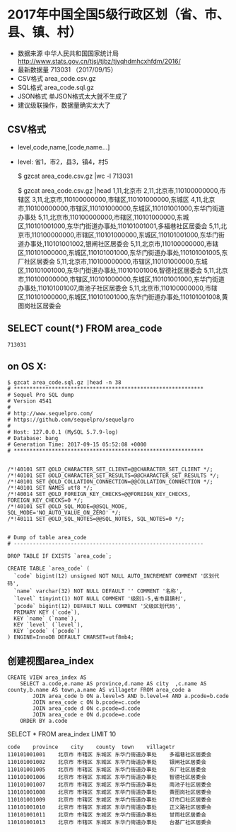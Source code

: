 # 2017年中国全国5级行政区划（省、市、县、镇、村）

* 数据来源 中华人民共和国国家统计局 http://www.stats.gov.cn/tjsj/tjbz/tjyqhdmhcxhfdm/2016/
* 最新数据量 713031 （2017/09/15）
* CSV格式 area_code.csv.gz
* SQL格式 area_code.sql.gz
* JSON格式 单JSON格式太大就不生成了
* 建议级联操作，数据量确实太大了


## CSV格式

* level,code,name,[code,name...]
* level: 省1，市2，县3，镇4，村5


    $ gzcat area_code.csv.gz |wc -l
      713031

    $ gzcat area_code.csv.gz |head
    1,11,北京市
    2,11,北京市,110100000000,市辖区
    3,11,北京市,110100000000,市辖区,110101000000,东城区
    4,11,北京市,110100000000,市辖区,110101000000,东城区,110101001000,东华门街道办事处
    5,11,北京市,110100000000,市辖区,110101000000,东城区,110101001000,东华门街道办事处,110101001001,多福巷社区居委会
    5,11,北京市,110100000000,市辖区,110101000000,东城区,110101001000,东华门街道办事处,110101001002,银闸社区居委会
    5,11,北京市,110100000000,市辖区,110101000000,东城区,110101001000,东华门街道办事处,110101001005,东厂社区居委会
    5,11,北京市,110100000000,市辖区,110101000000,东城区,110101001000,东华门街道办事处,110101001006,智德社区居委会
    5,11,北京市,110100000000,市辖区,110101000000,东城区,110101001000,东华门街道办事处,110101001007,南池子社区居委会
    5,11,北京市,110100000000,市辖区,110101000000,东城区,110101001000,东华门街道办事处,110101001008,黄图岗社区居委会


## SELECT count(*) FROM area_code

    713031


## on OS X:

    $ gzcat area_code.sql.gz |head -n 38
    # ************************************************************
    # Sequel Pro SQL dump
    # Version 4541
    #
    # http://www.sequelpro.com/
    # https://github.com/sequelpro/sequelpro
    #
    # Host: 127.0.0.1 (MySQL 5.7.9-log)
    # Database: bang
    # Generation Time: 2017-09-15 05:52:08 +0000
    # ************************************************************


    /*!40101 SET @OLD_CHARACTER_SET_CLIENT=@@CHARACTER_SET_CLIENT */;
    /*!40101 SET @OLD_CHARACTER_SET_RESULTS=@@CHARACTER_SET_RESULTS */;
    /*!40101 SET @OLD_COLLATION_CONNECTION=@@COLLATION_CONNECTION */;
    /*!40101 SET NAMES utf8 */;
    /*!40014 SET @OLD_FOREIGN_KEY_CHECKS=@@FOREIGN_KEY_CHECKS, FOREIGN_KEY_CHECKS=0 */;
    /*!40101 SET @OLD_SQL_MODE=@@SQL_MODE, SQL_MODE='NO_AUTO_VALUE_ON_ZERO' */;
    /*!40111 SET @OLD_SQL_NOTES=@@SQL_NOTES, SQL_NOTES=0 */;


    # Dump of table area_code
    # ------------------------------------------------------------

    DROP TABLE IF EXISTS `area_code`;

    CREATE TABLE `area_code` (
      `code` bigint(12) unsigned NOT NULL AUTO_INCREMENT COMMENT '区划代码',
      `name` varchar(32) NOT NULL DEFAULT '' COMMENT '名称',
      `level` tinyint(1) NOT NULL COMMENT '级别1-5,省市县镇村',
      `pcode` bigint(12) DEFAULT NULL COMMENT '父级区划代码',
      PRIMARY KEY (`code`),
      KEY `name` (`name`),
      KEY `level` (`level`),
      KEY `pcode` (`pcode`)
    ) ENGINE=InnoDB DEFAULT CHARSET=utf8mb4;

## 创建视图area_index

    CREATE VIEW area_index AS
        SELECT a.code,e.name AS province,d.name AS city  ,c.name AS county,b.name AS town,a.name AS villagetr FROM area_code a
            JOIN area_code b ON a.level=5 AND b.level=4 AND a.pcode=b.code
            JOIN area_code c ON b.pcode=c.code
            JOIN area_code d ON c.pcode=d.code
            JOIN area_code e ON d.pcode=e.code
        ORDER BY a.code


SELECT * FROM area_index LIMIT 10

    code    province    city    county  town    villagetr
    110101001001    北京市 市辖区 东城区 东华门街道办事处    多福巷社区居委会
    110101001002    北京市 市辖区 东城区 东华门街道办事处    银闸社区居委会
    110101001005    北京市 市辖区 东城区 东华门街道办事处    东厂社区居委会
    110101001006    北京市 市辖区 东城区 东华门街道办事处    智德社区居委会
    110101001007    北京市 市辖区 东城区 东华门街道办事处    南池子社区居委会
    110101001008    北京市 市辖区 东城区 东华门街道办事处    黄图岗社区居委会
    110101001009    北京市 市辖区 东城区 东华门街道办事处    灯市口社区居委会
    110101001010    北京市 市辖区 东城区 东华门街道办事处    正义路社区居委会
    110101001011    北京市 市辖区 东城区 东华门街道办事处    甘雨社区居委会
    110101001013    北京市 市辖区 东城区 东华门街道办事处    台基厂社区居委会